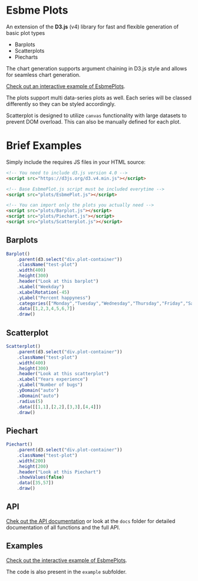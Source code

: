 # Esbme Plots

An extension of the **D3.js** (v4) library for fast and flexible generation of basic plot types
- Barplots
- Scatterplots
- Piecharts

The chart generation supports argument chaining in D3.js style and allows for seamless chart generation.

[Check out an interactive example of EsbmePlots](https://esbme.com/plots/).

The plots support multi data-series plots as well. Each series will be classed differently so they can be styled accordingly.

Scatterplot is designed to utilize <code>canvas</code> functionality with large datasets to prevent DOM overload. This can also be manually defined for each plot.


# Brief Examples
Simply include the requires JS files in your HTML source:
```html
<!-- You need to include d3.js version 4.0 -->
<script src="https://d3js.org/d3.v4.min.js"></script>

<!-- Base EsbmePlot.js script must be included everytime -->
<script src="plots/EsbmePlot.js"></script>

<!-- You can import only the plots you actually need -->
<script src="plots/Barplot.js"></script>
<script src="plots/Piechart.js"></script>
<script src="plots/Scatterplot.js"></script>
```

## Barplots
```javascript
Barplot()
    .parent(d3.select("div.plot-container"))
    .className("test-plot")
    .width(400)
    .height(300)
    .header("Look at this barplot")
    .xLabel("Weekday")
    .xLabelRotation(-45)
    .yLabel("Percent happyness")
    .categories(["Monday","Tuesday","Wednesday","Thursday","Friday","Saturday","Sunday"])
    .data([1,2,3,4,5,6,7])
    .draw()
```

## Scatterplot
```javascript
Scatterplot()
    .parent(d3.select("div.plot-container"))
    .className("test-plot")
    .width(400)
    .height(300)
    .header("Look at this scatterplot")
    .xLabel("Years experience")
    .yLabel("Number of bugs")
    .yDomain("auto")
    .xDomain("auto")
    .radius(5)
    .data([[1,1],[2,2],[3,3],[4,4]])
    .draw()
```
## Piechart
```javascript
Piechart()
    .parent(d3.select("div.plot-container"))
    .className("test-plot")
    .width(200)
    .height(200)
    .header("Look at this Piechart")
    .showValues(false)
    .data([35,57])
    .draw()
```

## API
[Chek out the API documentation](https://esbme.com/plots/docs/module-EsbmePlots.html) or look at the <code>docs</code> folder for detailed documentation of all functions and the full API.


## Examples
[Check out the interactive example of EsbmePlots](https://esbme.com/plots/).

The code is also present in the <code>example</code> subfolder.

